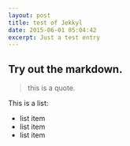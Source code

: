 ```yaml
---
layout: post
title: test of Jekkyl
date: 2015-06-01 05:04:42
excerpt: Just a test entry
---
```


## Try out the markdown.

> this is a quote.

This is a list:
- list item
- list item
- list item


